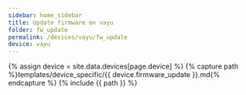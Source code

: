 ```yaml
---
sidebar: home_sidebar
title: Update firmware on vayu
folder: fw_update
permalink: /devices/vayu/fw_update
device: vayu
---
```

{% assign device = site.data.devices[page.device] %}
{% capture path %}templates/device_specific/{{ device.firmware_update }}.md{% endcapture %}
{% include {{ path }} %}
